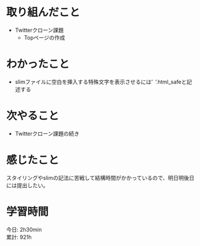 # 取り組んだこと       
- Twitterクローン課題
  - Topページの作成    
# わかったこと  
- slimファイルに空白を挿入する特殊文字を表示させるには’&ensp;’.html_safeと記述する
# 次やること  
- Twitterクローン課題の続き  
# 感じたこと  
スタイリングやslimの記法に苦戦して結構時間がかかっているので、明日明後日には提出したい。
# 学習時間 
今日: 2h30min                   
累計: 921h              
